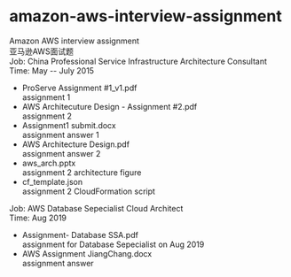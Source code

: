 # amazon-aws-interview-assignment
Amazon AWS interview assignment  
亚马逊AWS面试题  
Job: China Professional Service Infrastructure Architecture Consultant  
Time: May -- July 2015  


* ProServe Assignment #1_v1.pdf  
    assignment 1  
* AWS Architecuture Design - Assignment #2.pdf  
    assignment 2  
* Assignment1 submit.docx  
  assignment answer 1  
* AWS Architecture Design.pdf  
  assignment answer 2  
* aws_arch.pptx  
  assignment 2 architecture figure  
* cf_template.json  
  assignment 2 CloudFormation script  

Job: AWS Database Sepecialist Cloud Architect   
Time: Aug 2019

* Assignment- Database SSA.pdf  
  assignment for Database Sepecialist on Aug 2019
* AWS Assignment JiangChang.docx   
  assignment answer   
  
